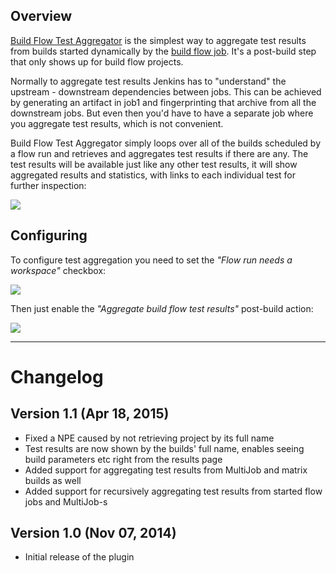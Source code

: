 ## Overview

[Build Flow Test Aggregator](https://wiki.jenkins-ci.org/display/JENKINS/Build+Flow+Test+Aggregator+Plugin) is the simplest way to aggregate test results from builds started dynamically by the [build flow job](https://wiki.jenkins-ci.org/display/JENKINS/Build+Flow+Plugin). It's a post-build step that only shows up for build flow projects.

Normally to aggregate test results Jenkins has to "understand" the upstream - downstream dependencies between jobs. This can be achieved by generating an artifact in job1 and fingerprinting that archive from all the downstream jobs. But even then you'd have to have a separate job where you aggregate test results, which is not convenient.

Build Flow Test Aggregator simply loops over all of the builds scheduled by a flow run and retrieves and aggregates test results if there are any. The test results will be available just like any other test results, it will show aggregated results and statistics, with links to each individual test for further inspection:

<img src="http://cl.ly/image/2S1k221G1k0W/Image%202014-11-07%20at%201.37.40%20pm.png" />

## Configuring

To configure test aggregation you need to set the *"Flow run needs a workspace"* checkbox:

<img src="http://cl.ly/image/2E1p0Z1O2W1i/Image%202014-11-07%20at%201.33.17%20pm.png" />

Then just enable the *"Aggregate build flow test results"* post-build action:

<img src="http://cl.ly/image/3I2p213I3O3C/Image%202014-11-07%20at%201.21.02%20pm.png" />

----

# Changelog

## Version 1.1 (Apr 18, 2015)

* Fixed a NPE caused by not retrieving project by its full name
* Test results are now shown by the builds' full name, enables seeing build parameters etc right from the results page
* Added support for aggregating test results from MultiJob and matrix builds as well
* Added support for recursively aggregating test results from started flow jobs and MultiJob-s

## Version 1.0 (Nov 07, 2014)

* Initial release of the plugin
